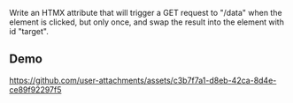 Write an HTMX attribute that will trigger a GET request to "/data" when the element is clicked, but only once, and swap the result into the element with id "target".

## Demo

https://github.com/user-attachments/assets/c3b7f7a1-d8eb-42ca-8d4e-ce89f92297f5

